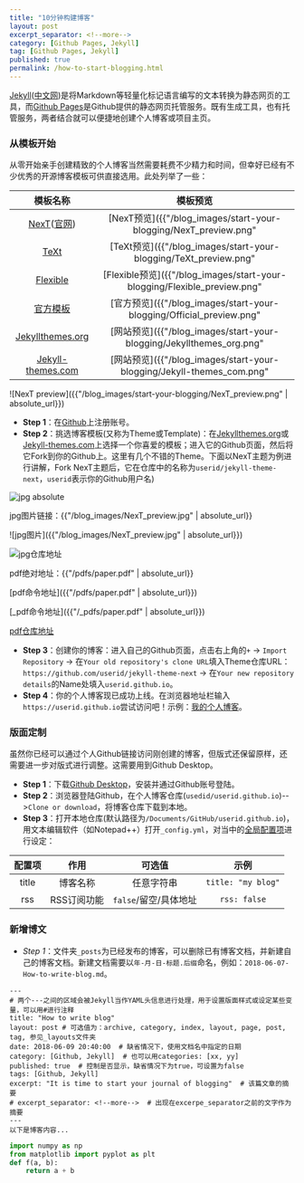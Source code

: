 ```yaml
---
title: "10分钟构建博客"
layout: post
excerpt_separator: <!--more-->
category: [Github Pages, Jekyll]
tag: [Github Pages, Jekyll]
published: true
permalink: /how-to-start-blogging.html
---
```



[Jekyll](https://jekyllrb.com/)([中文网](https://www.jekyll.com.cn/))是将Markdown等轻量化标记语言编写的文本转换为静态网页的工具，而[Github Pages](https://pages.github.com/)是Github提供的静态网页托管服务。既有生成工具，也有托管服务，两者结合就可以便捷地创建个人博客或项目主页。
<!--more-->

### 从模板开始
从零开始亲手创建精致的个人博客当然需要耗费不少精力和时间，但幸好已经有不少优秀的开源博客模板可供直接选用。此处列举了一些：

|模板名称|模板预览|
|:---:|:---:|
|[NexT](https://github.com/simpleyyt/jekyll-theme-next)([官网](http://theme-next.simpleyyt.com/))|[NexT预览]({{"/blog_images/start-your-blogging/NexT_preview.png" | absolute_url}})|
|[TeXt](https://github.com/kitian616/jekyll-TeXt-theme)|[TeXt预览]({{"/blog_images/start-your-blogging/TeXt_preview.png" | absolute_url}})|
|[Flexible](https://github.com/artemsheludko/flexible-jekyll)|[Flexible预览]({{"/blog_images/start-your-blogging/Flexible_preview.png" | absolute_url}})|
|[官方模板](https://pages.github.com/themes/)|[官方预览]({{"/blog_images/start-your-blogging/Official_preview.png" | absolute_url}})|
|[Jekyllthemes.org](http://jekyllthemes.org/)|[网站预览]({{"/blog_images/start-your-blogging/Jekyllthemes_org.png" | absolute_url}})|
|[Jekyll-themes.com](https://jekyll-themes.com/)|[网站预览]({{"/blog_images/start-your-blogging/Jekyll-themes_com.png" | absolute_url}})|

![NexT preview]({{"/blog_images/start-your-blogging/NexT_preview.png" | absolute_url}})


- **Step 1**：在[Github](https://github.com/)上注册账号。
- **Step 2**：挑选博客模板(又称为Theme或Template)：在[Jekyllthemes.org](http://jekyllthemes.org/)或[Jekyll-themes.com](https://jekyll-themes.com/)上选择一个你喜爱的模板；进入它的Github页面，然后将它Fork到你的Github上。这里有几个不错的Theme。下面以NexT主题为例进行讲解，Fork NexT主题后，它在仓库中的名称为`userid/jekyll-theme-next`，`userid`表示你的Github用户名)


![jpg absolute](http://ww1.sinaimg.cn/large/81b78497jw1emfgts2pt4j21hc0u0k1c.jpg)

jpg图片链接：{{"/blog_images/NexT_preview.jpg" | absolute_url}}

![jpg图片]({{"/blog_images/NexT_preview.jpg" | absolute_url}})

![jpg仓库地址](https://github.com/yang-jq/yang-jq.github.io/tree/master/blog_images/NexT_preview.jpg)

pdf绝对地址：{{"/pdfs/paper.pdf" | absolute_url}}

[pdf命令地址]({{"/pdfs/paper.pdf" | absolute_url}})

[_pdf命令地址]({{"/_pdfs/paper.pdf" | absolute_url}})


[pdf仓库地址](https://github.com/yang-jq/yang-jq.github.io/tree/master/pdfs/paper.pdf)





- **Step 3**：创建你的博客：进入自己的Github页面，点击右上角的`+` &rarr; `Import Repository` &rarr; 在`Your old repository's clone URL`填入Theme仓库URL：`https://github.com/userid/jekyll-theme-next` &rarr; 在`Your new repository details`的Name处填入`userid.github.io`。
- **Step 4**：你的个人博客现已成功上线。在浏览器地址栏输入`https://userid.github.io`尝试访问吧！示例：[我的个人博客](https://yang-jq.github.io/)。

### 版面定制
虽然你已经可以通过个人Github链接访问刚创建的博客，但版式还保留原样，还需要进一步对版式进行调整。这需要用到Github Desktop。

- **Step 1**：下载[Github Desktop](https://desktop.github.com/)，安装并通过Github账号登陆。
- **Step 2**：浏览器登陆Github，在个人博客仓库(`usedid/userid.github.io`)-->`Clone or download`，将博客仓库下载到本地。
- **Step 3**：打开本地仓库(默认路径为`/Documents/GitHub/userid.github.io`)，用文本编辑软件（如Notepad++）打开`_config.yml`，对当中的[全局配置项](http://theme-next.simpleyyt.com/theme-settings.html)进行设定：

|配置项|作用|可选值|示例|
|:----:|:---:|:---:|:---:|
|title|博客名称|任意字符串|`title: "my blog"`|
|rss|RSS订阅功能|`false`/留空/具体地址|`rss: false`|


### 新增博文
- *Step 1*：文件夹`_posts`为已经发布的博客，可以删除已有博客文档，并新建自己的博客文档。新建文档需要以`年-月-日-标题.后缀`命名，例如：`2018-06-07-How-to-write-blog.md`。

```
---
# 两个---之间的区域会被Jekyll当作YAML头信息进行处理，用于设置版面样式或设定某些变量，可以用#进行注释
title: "How to write blog"
layout: post # 可选值为：archive, category, index, layout, page, post, tag, 参见_layouts文件夹
date: 2018-06-09 20:40:00  # 缺省情况下，使用文档名中指定的日期
category: [Github, Jekyll]  # 也可以用categories: [xx, yy]
published: true  # 控制是否显示，缺省情况下为true，可设置为false
tags: [Github, Jekyll]
excerpt: "It is time to start your journal of blogging"  # 该篇文章的摘要
# excerpt_separator: <!--more-->  # 出现在excerpe_separator之前的文字作为摘要
---
以下是博客内容...
```
```python
import numpy as np
from matplotlib import pyplot as plt
def f(a, b):
    return a + b
```
